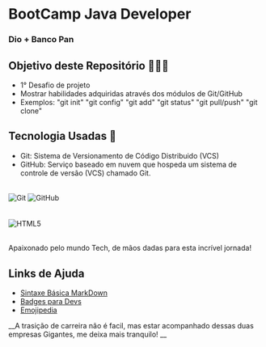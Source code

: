 # BootCamp Java Developer

### Dio + Banco Pan

## Objetivo deste Repositório 👨🏼‍💻

- 1° Desafio de projeto
- Mostrar habilidades adquiridas através dos módulos de Git/GitHub
- Exemplos: "git init" "git config" "git add" "git status" "git pull/push" "git clone"

## Tecnologia Usadas 🚀

- Git: Sistema de Versionamento de Código Distribuido (VCS)
- GitHub: Serviço baseado em nuvem que hospeda um sistema de controle de versão (VCS) chamado Git.

<div style="display: inline_block"><br/>
        <img align="center" alt="Git" src="https://img.shields.io/badge/Git-E34F26?style=for-the-badge&logo=git&logoColor=white" />
        <img align="center" alt="GitHub" src="https://img.shields.io/badge/GitHub-100000?style=for-the-badge&logo=github&logoColor=white" />
</div><br/>

<div style="display: inline_block"><br/>
    <img align="center" alt="HTML5" src="https://media.licdn.com/dms/image/C4D22AQEVVvSPpo0Qkg/feedshare-shrink_2048_1536/0/1676584625658?e=2147483647&v=beta&t=br4yEjSBJkOQFNvkwAkf-8FVSmXDnX7-8XHLqj1dm-g" /> 
</div><br/>

Apaixonado pelo mundo Tech, de mãos dadas para esta incrível jornada!

## Links de Ajuda

- [Sintaxe Básica MarkDown](https://markdown.net.br/sintaxe-basica/?utm_content=cmp-true/)
- [Badges para Devs](https://dev.to/envoy_/150-badges-for-github-pnk/)
- [Emojipedia](https://emojipedia.org/)

__A trasição de carreira não é facil, mas estar acompanhado dessas duas empresas Gigantes, me deixa mais tranquilo! __
